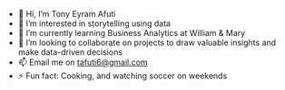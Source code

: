 - 👋 Hi, I’m Tony Eyram Afuti
- 👀 I’m interested in storytelling using data
- 🌱 I’m currently learning Business Analytics at William & Mary
- 💞️ I’m looking to collaborate on projects to draw valuable insights and make data-driven decisions
- 📫 Email me on tafuti6@gmail.com 
- ⚡ Fun fact: Cooking, and watching soccer on weekends
<!---
tafuti6/tafuti6 is a ✨ special ✨ repository because its `README.md` (this file) appears on your GitHub profile.
You can click the Preview link to take a look at your changes.
--->
